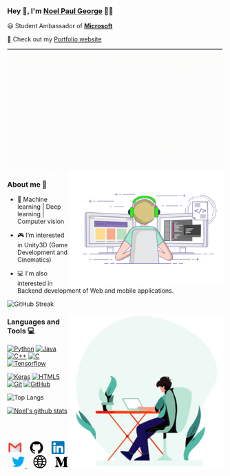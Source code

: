 

### Hey 👋, I'm [Noel Paul George](https://github.com/Noel6161131110) 👨‍💻



:smiley: Student Ambassador of **[Microsoft](https://studentambassadors.microsoft.com/en-US/studentambassadors/profile/5ca52ffc-9b1b-4afd-a5ba-d932e6eda8bf)** 


💫 Check out my [Portfolio website](https://delightful-bay-08b850500.2.azurestaticapps.net/)

 <img align="center" src="https://github.com/Noel6161131110/Noel6161131110/blob/main/assets/noel_paul_anim.gif" width="500"/>



<img align="right" alt="Code gif" src="https://github.com/Noel6161131110/Noel6161131110/blob/main/assets/coding-freak.gif" width="360"/>

### About me :eyes:

- 🎯 Machine learning | Deep learning | Computer vision 

- 🎮 I’m interested in Unity3D (Game Development and Cinematics)

- 💻 I'm also interested in Backend development of Web and mobile applications. 

![GitHub Streak](https://streak-stats.demolab.com/?user=Noel6161131110&theme=github-green-purple)




<!-- ![github activity graph](https://activity-graph.herokuapp.com/graph?username=Noel6161131110&&theme=react-dark) -->

<img align="right" alt="Code gif" src="https://github.com/Noel6161131110/Noel6161131110/blob/main/assets/coding.gif" width="360"/>

### Languages and Tools :computer:

[![Python](https://img.shields.io/badge/-Python-black?style=flat&logo=python&link=https://github.com/Noel6161131110)](https://github.com/Noel6161131110) [![Java](https://img.shields.io/badge/Java-orange?style=flat&logo=java&logoColor=white&link=https://github.com/Noel6161131110)](https://github.com/Noel6161131110) [![C++](https://img.shields.io/badge/-C++-00599C?style=flat&logo=c++&link=https://github.com/Noel6161131110)](https://github.com/Noel6161131110) [![C](https://img.shields.io/badge/-A8B9CC?style=flat&logo=c&logoColor=white&link=https://github.com/Noel6161131110)](https://github.com/Noel6161131110) [![Tensorflow](https://img.shields.io/badge/-Tensorflow-gray?style=flat&logo=tensorflow&link=https://github.com/Noel6161131110)](https://github.com/Noel6161131110) 

[![Keras](https://img.shields.io/badge/-Keras-red?style=flat&logo=keras&link=https://github.com/Noel6161131110)](https://github.com/Noel6161131110)  [![HTML5](https://img.shields.io/badge/-HTML5-E34F26?style=flat&logo=html5&logoColor=white&link=https://github.com/Noel6161131110)](https://github.com/Noel6161131110) [![Git](https://img.shields.io/badge/-Git-black?style=flat&logo=git&link=https://github.com/Noel6161131110)](https://github.com/Noel6161131110) [![GitHub](https://img.shields.io/badge/-GitHub-181717?style=flat&logo=github&link=https://github.com/Noel6161131110)](https://github.com/Noel6161131110)

![Top Langs](https://github-readme-stats.vercel.app/api/top-langs/?username=Noel6161131110&layout=compact&theme=github_dark)

[![Noel's github stats](https://github-readme-stats.vercel.app/api?username=Noel6161131110&layout=compact&theme=github_dark)](https://github.com/Noel6161131110/github-readme-stats)
 

<br><br>
 
<p align="center">
 <a href="mailto:noel.paul.george.01052003@gmail.com"><img src="https://github.com/Noel6161131110/Noel6161131110/blob/main/assets/gmail.svg" width="30px" alt="mail"></a> &nbsp; &nbsp;
   <a href="https://github.com/Noel6161131110"><img src="https://github.com/Noel6161131110/Noel6161131110/blob/main/assets/github.svg" width="30px" alt="mail"></a> &nbsp; &nbsp;
  <a href="https://www.linkedin.com/in/noel-paul-george-5708ba205"><img src="https://github.com/Noel6161131110/Noel6161131110/blob/main/assets/linkedin.svg" width="30px" alt="LinkedIn"></a> &nbsp; &nbsp;
  <a href="https://twitter.com/NoelGeo62464634"><img src="https://github.com/Noel6161131110/Noel6161131110/blob/main/assets/twitter.svg" width="30px" alt="Twitter">     </a> &nbsp; &nbsp;
    <a href="https://delightful-bay-08b850500.2.azurestaticapps.net"><img src="https://github.com/Noel6161131110/Noel6161131110/blob/main/assets/site.svg" width="30px" alt="site"></a> &nbsp; &nbsp;
  <a href="https://medium.com/@noelpaulgeorge"><img src="https://github.com/Noel6161131110/Noel6161131110/blob/main/assets/medium.svg" width="30px" alt="medium"></a> &nbsp; &nbsp;
</p>
&nbsp; &nbsp;
